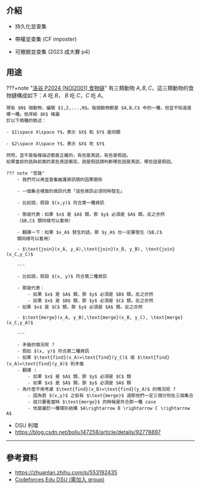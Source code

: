 ## 介紹

- 持久化並查集

- 帶權並查集 (CF imposter)

- 可撤銷並查集 (2023 成大賽 p4)

## 用途

???+note "[洛谷 P2024 [NOI2001] 食物链](https://www.luogu.com.cn/problem/P2024)"
	有三類動物 $A,B,C$，這三類動物的⾷物鏈構成如下：$A$ 吃 $B$，
	$B$ 吃 $C$，$C$ 吃 $A$。
	
	現有 $N$ 個動物，編號 $1,2,...,N$。每個動物都是 $A,B,C$ 中的⼀種，但並不知道是哪⼀種。依序給 $K$ 條屬
	於以下兩種的敘述：
	
	- $1\space X\space Y$，表⽰ $X$ 和 $Y$ 是同類

	- $2\space X\space Y$，表⽰ $X$ 吃 $Y$

	然⽽，並不是每條描述都是正確的，有些是真話，有些是假話。
	如果當前的話與前⾯的某些真話衝突，就是假話請判斷哪些話是真話，哪些話是假話。
	
	??? note "思路"
		- 我們可以⽤並查集維護資訊間的因果關係

        - ⼀個集合裡⾯的資訊代表「這些資訊必須同時發⽣」

        - ⽐如說，假設 $(x,y)$ 符合第⼀種資訊

        - 那就代表：如果 $x$ 是 $A$ 類，那 $y$ 必須是 $A$ 類，反之亦然
        （$B,C$ 類同樣可以套⽤）
        
        - 翻譯⼀下：如果 $x_A$ 發⽣的話，那 $y_A$ 也⼀定要發⽣（$B,C$
        類同樣可以套⽤）
        
        - $\text{join}(x_A, y_A),\text{join}(x_B, y_B), \text{join}(x_C,y_C)$

		---
		
		- ⽐如說，假設 $(x, y)$ 符合第⼆種資訊

        - 那就代表：
        	- 如果 $x$ 是 $A$ 類，那 $y$ 必須是 $B$ 類，反之亦然
        	- 如果 $x$ 是 $B$ 類，那 $y$ 必須是 $C$ 類，反之亦然
        - 如果 $x$ 是 $C$ 類，那 $y$ 必須是 $A$ 類，反之亦然

        - $\text{merge}(x_A, y_B),\text{merge}(x_B, y_C), \text{merge}(x_C,y_A)$ 
		
		---
		
		- 矛盾的情況呢 ?
		- 假如 $(x, y)$ 符合第⼆種資訊
		- 如果 $\text{find}(x_A)=\text{find}(y_C)$ 或 $\text{find}(x_A)=\text{find}(y_A)$ 則矛盾
		- 翻譯 : 
			- 如果 $x$ 是 $A$ 類，那 $y$ 必須是 $C$ 類 
			- 如果 $x$ 是 $A$ 類，那 $y$ 必須是 $A$ 類 
		- 為什麼不用考慮 $\text{find}(x_B)=\text{find}(y_A)$ 的情況呢 ?
			- 因為若 $(x,y)$ 之前有 $\text{merge}$ 過那他們一定三個分別在三個集合
			- 就只要看當時 $\text{merge}$ 的時候是符合那一種 case
			- 他是屬於一種環形結構 $A\rightarrow B \rightarrow C \rightarrow A$

- DSU 判環
- https://blog.csdn.net/boliu147258/article/details/92778897

---

## 參考資料

- <https://zhuanlan.zhihu.com/p/553192435>
- [Codeforces Edu DSU (需加入 group)](https://codeforces.com/edu/course/2/lesson/7)